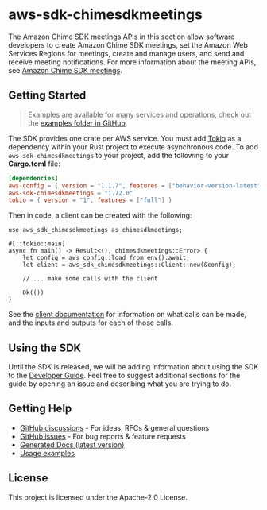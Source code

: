 # aws-sdk-chimesdkmeetings

The Amazon Chime SDK meetings APIs in this section allow software developers to create Amazon Chime SDK meetings, set the Amazon Web Services Regions for meetings, create and manage users, and send and receive meeting notifications. For more information about the meeting APIs, see [Amazon Chime SDK meetings](https://docs.aws.amazon.com/chime/latest/APIReference/API_Operations_Amazon_Chime_SDK_Meetings.html).

## Getting Started

> Examples are available for many services and operations, check out the
> [examples folder in GitHub](https://github.com/awslabs/aws-sdk-rust/tree/main/examples).

The SDK provides one crate per AWS service. You must add [Tokio](https://crates.io/crates/tokio)
as a dependency within your Rust project to execute asynchronous code. To add `aws-sdk-chimesdkmeetings` to
your project, add the following to your **Cargo.toml** file:

```toml
[dependencies]
aws-config = { version = "1.1.7", features = ["behavior-version-latest"] }
aws-sdk-chimesdkmeetings = "1.72.0"
tokio = { version = "1", features = ["full"] }
```

Then in code, a client can be created with the following:

```rust,no_run
use aws_sdk_chimesdkmeetings as chimesdkmeetings;

#[::tokio::main]
async fn main() -> Result<(), chimesdkmeetings::Error> {
    let config = aws_config::load_from_env().await;
    let client = aws_sdk_chimesdkmeetings::Client::new(&config);

    // ... make some calls with the client

    Ok(())
}
```

See the [client documentation](https://docs.rs/aws-sdk-chimesdkmeetings/latest/aws_sdk_chimesdkmeetings/client/struct.Client.html)
for information on what calls can be made, and the inputs and outputs for each of those calls.

## Using the SDK

Until the SDK is released, we will be adding information about using the SDK to the
[Developer Guide](https://docs.aws.amazon.com/sdk-for-rust/latest/dg/welcome.html). Feel free to suggest
additional sections for the guide by opening an issue and describing what you are trying to do.

## Getting Help

* [GitHub discussions](https://github.com/awslabs/aws-sdk-rust/discussions) - For ideas, RFCs & general questions
* [GitHub issues](https://github.com/awslabs/aws-sdk-rust/issues/new/choose) - For bug reports & feature requests
* [Generated Docs (latest version)](https://awslabs.github.io/aws-sdk-rust/)
* [Usage examples](https://github.com/awslabs/aws-sdk-rust/tree/main/examples)

## License

This project is licensed under the Apache-2.0 License.

